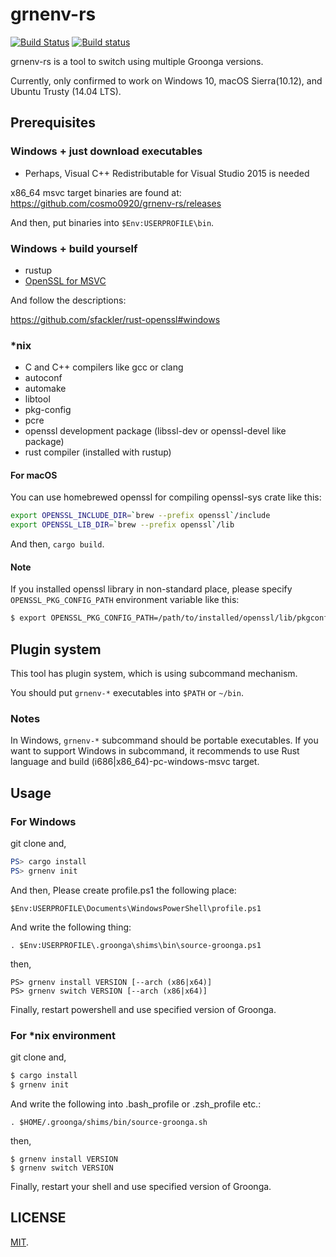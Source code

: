 grnenv-rs
===

[![Build Status](https://travis-ci.org/cosmo0920/grnenv-rs.svg?branch=master)](https://travis-ci.org/cosmo0920/grnenv-rs)
[![Build status](https://ci.appveyor.com/api/projects/status/2m8wmd96h4k7f2om/branch/master?svg=true)](https://ci.appveyor.com/project/cosmo0920/grnenv-rs/branch/master)

grnenv-rs is a tool to switch using multiple Groonga versions.

Currently, only confirmed to work on Windows 10, macOS Sierra(10.12), and Ubuntu Trusty (14.04 LTS).

## Prerequisites

### Windows + just download executables

* Perhaps, Visual C++ Redistributable for Visual Studio 2015 is needed

x86_64 msvc target binaries are found at:
https://github.com/cosmo0920/grnenv-rs/releases

And then, put binaries into `$Env:USERPROFILE\bin`.

### Windows + build yourself

* rustup
* [OpenSSL for MSVC](https://slproweb.com/products/Win32OpenSSL.html)

And follow the descriptions:

https://github.com/sfackler/rust-openssl#windows

### *nix

* C and C++ compilers like gcc or clang
* autoconf
* automake
* libtool
* pkg-config
* pcre
* openssl development package (libssl-dev or openssl-devel like package)
* rust compiler (installed with rustup)

#### For macOS

You can use homebrewed openssl for compiling openssl-sys crate like this:

```bash
export OPENSSL_INCLUDE_DIR=`brew --prefix openssl`/include
export OPENSSL_LIB_DIR=`brew --prefix openssl`/lib
```
And then, `cargo build`.

#### Note

If you installed openssl library in non-standard place, please specify `OPENSSL_PKG_CONFIG_PATH` environment variable like this:

```bash
$ export OPENSSL_PKG_CONFIG_PATH=/path/to/installed/openssl/lib/pkgconfig
```

## Plugin system

This tool has plugin system, which is using subcommand mechanism.

You should put `grnenv-*` executables into `$PATH` or `~/bin`.

### Notes

In Windows, `grnenv-*` subcommand should be portable executables.
If you want to support Windows in subcommand, it recommends to use Rust language and build (i686|x86_64)-pc-windows-msvc target.

## Usage

### For Windows

git clone and,

```powershell
PS> cargo install
PS> grnenv init
```

And then,
Please create profile.ps1 the following place:

```
$Env:USERPROFILE\Documents\WindowsPowerShell\profile.ps1
```

And write the following thing:

```
. $Env:USERPROFILE\.groonga\shims\bin\source-groonga.ps1
```

then,

```
PS> grnenv install VERSION [--arch (x86|x64)]
PS> grnenv switch VERSION [--arch (x86|x64)]
```

Finally, restart powershell and use specified version of Groonga.

### For *nix environment

git clone and,

```bash
$ cargo install
$ grnenv init
```

And write the following into .bash\_profile or .zsh\_profile etc.:

```
. $HOME/.groonga/shims/bin/source-groonga.sh
```

then,

```
$ grnenv install VERSION
$ grnenv switch VERSION
```

Finally, restart your shell and use specified version of Groonga.

## LICENSE

[MIT](LICENSE).
